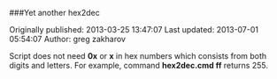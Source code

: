 ###Yet another hex2dec

Originally published: 2013-03-25 13:47:07
Last updated: 2013-07-01 05:54:07
Author: greg zakharov

Script does not need **0x** or **x** in hex numbers which consists from both digits and letters. For example, command **hex2dec.cmd ff** returns 255.
